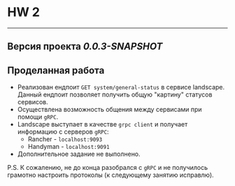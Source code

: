 # HW 2
___

## Версия проекта _0.0.3-SNAPSHOT_

## Проделанная работа
* Реализован ендпоит `GET system/general-status` в сервисе landscape.
Данный ендпоит позволяет получить общую "картину" статусов сервисов.
* Осуществлена возможность общения между сервисами при помощи `gRPC`.
* Landscape выступает в качестве `grpc client` и получает информацию с серверов `gRPC`:
  * Rancher - `localhost:9093`
  * Handyman - `localhost:9091`
* Дополнительное задание не выполнено.

P.S. К сожалению, не до конца разобрался с `gRPC` и не получилось грамотно настроить протоколы (к следующему занятию исправлю).
